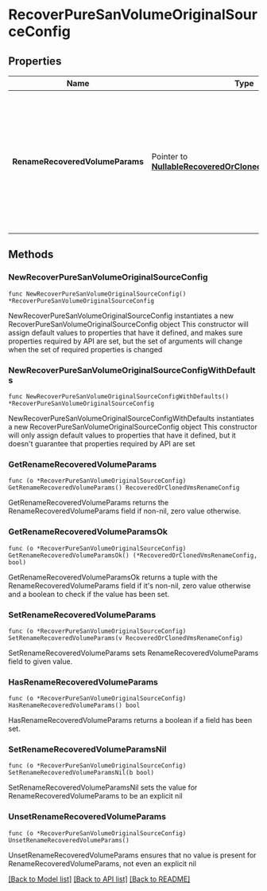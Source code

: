 # RecoverPureSanVolumeOriginalSourceConfig

## Properties

Name | Type | Description | Notes
------------ | ------------- | ------------- | -------------
**RenameRecoveredVolumeParams** | Pointer to [**NullableRecoveredOrClonedVmsRenameConfig**](RecoveredOrClonedVmsRenameConfig.md) | Specifies params to rename the recovered SAN volumes. If not specified, the original names of the volumes are preserved. | [optional] 

## Methods

### NewRecoverPureSanVolumeOriginalSourceConfig

`func NewRecoverPureSanVolumeOriginalSourceConfig() *RecoverPureSanVolumeOriginalSourceConfig`

NewRecoverPureSanVolumeOriginalSourceConfig instantiates a new RecoverPureSanVolumeOriginalSourceConfig object
This constructor will assign default values to properties that have it defined,
and makes sure properties required by API are set, but the set of arguments
will change when the set of required properties is changed

### NewRecoverPureSanVolumeOriginalSourceConfigWithDefaults

`func NewRecoverPureSanVolumeOriginalSourceConfigWithDefaults() *RecoverPureSanVolumeOriginalSourceConfig`

NewRecoverPureSanVolumeOriginalSourceConfigWithDefaults instantiates a new RecoverPureSanVolumeOriginalSourceConfig object
This constructor will only assign default values to properties that have it defined,
but it doesn't guarantee that properties required by API are set

### GetRenameRecoveredVolumeParams

`func (o *RecoverPureSanVolumeOriginalSourceConfig) GetRenameRecoveredVolumeParams() RecoveredOrClonedVmsRenameConfig`

GetRenameRecoveredVolumeParams returns the RenameRecoveredVolumeParams field if non-nil, zero value otherwise.

### GetRenameRecoveredVolumeParamsOk

`func (o *RecoverPureSanVolumeOriginalSourceConfig) GetRenameRecoveredVolumeParamsOk() (*RecoveredOrClonedVmsRenameConfig, bool)`

GetRenameRecoveredVolumeParamsOk returns a tuple with the RenameRecoveredVolumeParams field if it's non-nil, zero value otherwise
and a boolean to check if the value has been set.

### SetRenameRecoveredVolumeParams

`func (o *RecoverPureSanVolumeOriginalSourceConfig) SetRenameRecoveredVolumeParams(v RecoveredOrClonedVmsRenameConfig)`

SetRenameRecoveredVolumeParams sets RenameRecoveredVolumeParams field to given value.

### HasRenameRecoveredVolumeParams

`func (o *RecoverPureSanVolumeOriginalSourceConfig) HasRenameRecoveredVolumeParams() bool`

HasRenameRecoveredVolumeParams returns a boolean if a field has been set.

### SetRenameRecoveredVolumeParamsNil

`func (o *RecoverPureSanVolumeOriginalSourceConfig) SetRenameRecoveredVolumeParamsNil(b bool)`

 SetRenameRecoveredVolumeParamsNil sets the value for RenameRecoveredVolumeParams to be an explicit nil

### UnsetRenameRecoveredVolumeParams
`func (o *RecoverPureSanVolumeOriginalSourceConfig) UnsetRenameRecoveredVolumeParams()`

UnsetRenameRecoveredVolumeParams ensures that no value is present for RenameRecoveredVolumeParams, not even an explicit nil

[[Back to Model list]](../README.md#documentation-for-models) [[Back to API list]](../README.md#documentation-for-api-endpoints) [[Back to README]](../README.md)


